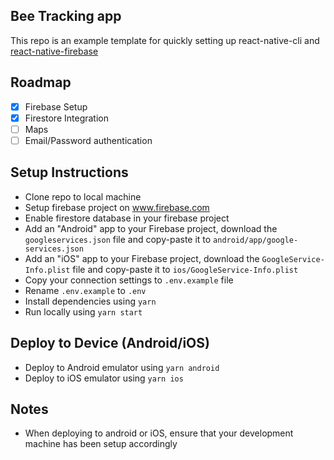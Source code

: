 ## Bee Tracking app

This repo is an example template for quickly setting up react-native-cli and [react-native-firebase](rnfirebase.io)

## Roadmap

- [x] Firebase Setup
- [x] Firestore Integration
- [ ] Maps
- [ ] Email/Password authentication

## Setup Instructions

- Clone repo to local machine
- Setup firebase project on www.firebase.com
- Enable firestore database in your firebase project
- Add an "Android" app to your Firebase project, download the `googleservices.json` file and copy-paste it to `android/app/google-services.json`
- Add an "iOS" app to your Firebase project, download the `GoogleService-Info.plist` file and copy-paste it to `ios/GoogleService-Info.plist`
- Copy your connection settings to `.env.example` file
- Rename `.env.example` to `.env`
- Install dependencies using `yarn`
- Run locally using `yarn start`

## Deploy to Device (Android/iOS)

- Deploy to Android emulator using `yarn android`
- Deploy to iOS emulator using `yarn ios`

## Notes
- When deploying to android or iOS, ensure that your development machine has been setup accordingly
